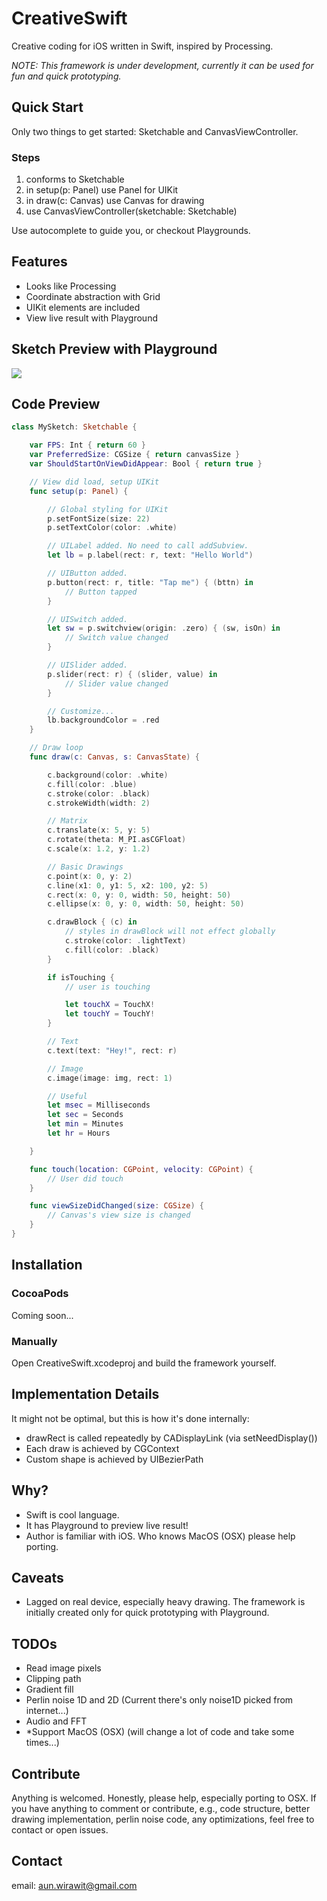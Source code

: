 # CreativeSwift
Creative coding for iOS written in Swift, inspired by Processing.

*NOTE: This framework is under development, currently it can be used for fun and quick prototyping.*

## Quick Start
Only two things to get started: Sketchable and CanvasViewController.

### Steps
1. conforms to Sketchable
2. in setup(p: Panel) use Panel for UIKit
3. in draw(c: Canvas) use Canvas for drawing
4. use CanvasViewController(sketchable: Sketchable)

Use autocomplete to guide you, or checkout Playgrounds.


## Features
- Looks like Processing
- Coordinate abstraction with Grid
- UIKit elements are included
- View live result with Playground

## Sketch Preview with Playground

![](http://g.recordit.co/P5iPIcQJ9x.gif)

## Code Preview

````Swift
class MySketch: Sketchable {

    var FPS: Int { return 60 }
    var PreferredSize: CGSize { return canvasSize }
    var ShouldStartOnViewDidAppear: Bool { return true }

    // View did load, setup UIKit
    func setup(p: Panel) {

        // Global styling for UIKit
        p.setFontSize(size: 22)
        p.setTextColor(color: .white)

        // UILabel added. No need to call addSubview.
        let lb = p.label(rect: r, text: "Hello World")

        // UIButton added.
        p.button(rect: r, title: "Tap me") { (bttn) in
            // Button tapped
        }

        // UISwitch added.
        let sw = p.switchview(origin: .zero) { (sw, isOn) in
            // Switch value changed
        }

        // UISlider added.
        p.slider(rect: r) { (slider, value) in
            // Slider value changed
        }

        // Customize...
        lb.backgroundColor = .red
    }

    // Draw loop
    func draw(c: Canvas, s: CanvasState) {

        c.background(color: .white)
        c.fill(color: .blue)
        c.stroke(color: .black)
        c.strokeWidth(width: 2)

        // Matrix
        c.translate(x: 5, y: 5)
        c.rotate(theta: M_PI.asCGFloat)
        c.scale(x: 1.2, y: 1.2)

        // Basic Drawings
        c.point(x: 0, y: 2)
        c.line(x1: 0, y1: 5, x2: 100, y2: 5)
        c.rect(x: 0, y: 0, width: 50, height: 50)
        c.ellipse(x: 0, y: 0, width: 50, height: 50)

        c.drawBlock { (c) in
            // styles in drawBlock will not effect globally
            c.stroke(color: .lightText)
            c.fill(color: .black)
        }

        if isTouching {
            // user is touching

            let touchX = TouchX!
            let touchY = TouchY!
        }

        // Text
        c.text(text: "Hey!", rect: r)

        // Image
        c.image(image: img, rect: 1)

        // Useful
        let msec = Milliseconds
        let sec = Seconds
        let min = Minutes
        let hr = Hours

    }

    func touch(location: CGPoint, velocity: CGPoint) {
        // User did touch
    }

    func viewSizeDidChanged(size: CGSize) {
        // Canvas's view size is changed
    }
}
````

## Installation

### CocoaPods 
Coming soon...

### Manually
Open CreativeSwift.xcodeproj and build the framework yourself.

## Implementation Details
It might not be optimal, but this is how it's done internally:
- drawRect is called repeatedly by CADisplayLink (via setNeedDisplay())
- Each draw is achieved by CGContext
- Custom shape is achieved by UIBezierPath

## Why?
- Swift is cool language.
- It has Playground to preview live result!
- Author is familiar with iOS. Who knows MacOS (OSX) please help porting.

## Caveats
- Lagged on real device, especially heavy drawing. The framework is initially created only for quick prototyping with Playground.

## TODOs
- Read image pixels
- Clipping path
- Gradient fill
- Perlin noise 1D and 2D (Current there's only noise1D picked from internet...)
- Audio and FFT
- *Support MacOS (OSX) (will change a lot of code and take some times...)

## Contribute

Anything is welcomed. Honestly, please help, especially porting to OSX. If you have anything to comment or contribute, e.g., code structure, better drawing implementation, perlin noise code, any optimizations, feel free to contact or open issues.

## Contact
email: aun.wirawit@gmail.com
